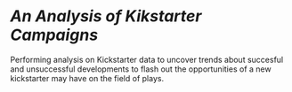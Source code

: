 # _An Analysis of Kikstarter Campaigns_
Performing analysis on Kickstarter data to uncover trends about succesful and unsuccessful developments to flash out the opportunities of a new kickstarter may have on the field of plays.
